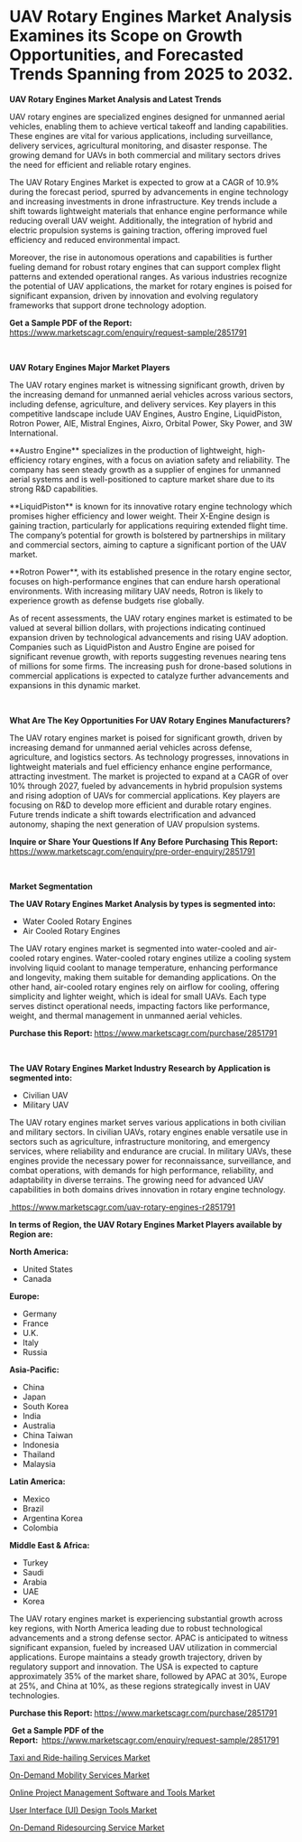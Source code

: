 <p><h1>UAV Rotary Engines Market Analysis Examines its Scope on Growth Opportunities, and Forecasted Trends Spanning from 2025 to 2032.</h1></p><p><strong>UAV Rotary Engines Market Analysis and Latest Trends</strong></p>
<p><p>UAV rotary engines are specialized engines designed for unmanned aerial vehicles, enabling them to achieve vertical takeoff and landing capabilities. These engines are vital for various applications, including surveillance, delivery services, agricultural monitoring, and disaster response. The growing demand for UAVs in both commercial and military sectors drives the need for efficient and reliable rotary engines.</p><p>The UAV Rotary Engines Market is expected to grow at a CAGR of 10.9% during the forecast period, spurred by advancements in engine technology and increasing investments in drone infrastructure. Key trends include a shift towards lightweight materials that enhance engine performance while reducing overall UAV weight. Additionally, the integration of hybrid and electric propulsion systems is gaining traction, offering improved fuel efficiency and reduced environmental impact.</p><p>Moreover, the rise in autonomous operations and capabilities is further fueling demand for robust rotary engines that can support complex flight patterns and extended operational ranges. As various industries recognize the potential of UAV applications, the market for rotary engines is poised for significant expansion, driven by innovation and evolving regulatory frameworks that support drone technology adoption.</p></p>
<p><strong>Get a Sample PDF of the Report:&nbsp;</strong> <a href="https://www.marketscagr.com/enquiry/request-sample/2851791?utm_campaign=2110&utm_medium=2&utm_source=Github&utm_content=ia&utm_term=11032025&utm_id=uav-rotary-engines">https://www.marketscagr.com/enquiry/request-sample/2851791</a></p>
<p>&nbsp;</p>
<p><strong>UAV Rotary Engines Major Market Players</strong></p>
<p><p>The UAV rotary engines market is witnessing significant growth, driven by the increasing demand for unmanned aerial vehicles across various sectors, including defense, agriculture, and delivery services. Key players in this competitive landscape include UAV Engines, Austro Engine, LiquidPiston, Rotron Power, AIE, Mistral Engines, Aixro, Orbital Power, Sky Power, and 3W International.</p><p>**Austro Engine** specializes in the production of lightweight, high-efficiency rotary engines, with a focus on aviation safety and reliability. The company has seen steady growth as a supplier of engines for unmanned aerial systems and is well-positioned to capture market share due to its strong R&D capabilities.</p><p>**LiquidPiston** is known for its innovative rotary engine technology which promises higher efficiency and lower weight. Their X-Engine design is gaining traction, particularly for applications requiring extended flight time. The company’s potential for growth is bolstered by partnerships in military and commercial sectors, aiming to capture a significant portion of the UAV market.</p><p>**Rotron Power**, with its established presence in the rotary engine sector, focuses on high-performance engines that can endure harsh operational environments. With increasing military UAV needs, Rotron is likely to experience growth as defense budgets rise globally.</p><p>As of recent assessments, the UAV rotary engines market is estimated to be valued at several billion dollars, with projections indicating continued expansion driven by technological advancements and rising UAV adoption. Companies such as LiquidPiston and Austro Engine are poised for significant revenue growth, with reports suggesting revenues nearing tens of millions for some firms. The increasing push for drone-based solutions in commercial applications is expected to catalyze further advancements and expansions in this dynamic market.</p></p>
<p>&nbsp;</p>
<p><strong>What Are The Key Opportunities For UAV Rotary Engines Manufacturers?</strong></p>
<p><p>The UAV rotary engines market is poised for significant growth, driven by increasing demand for unmanned aerial vehicles across defense, agriculture, and logistics sectors. As technology progresses, innovations in lightweight materials and fuel efficiency enhance engine performance, attracting investment. The market is projected to expand at a CAGR of over 10% through 2027, fueled by advancements in hybrid propulsion systems and rising adoption of UAVs for commercial applications. Key players are focusing on R&D to develop more efficient and durable rotary engines. Future trends indicate a shift towards electrification and advanced autonomy, shaping the next generation of UAV propulsion systems.</p></p>
<p><strong>Inquire or Share Your Questions If Any Before Purchasing This Report:</strong> <a href="https://www.marketscagr.com/enquiry/pre-order-enquiry/2851791?utm_campaign=2110&utm_medium=2&utm_source=Github&utm_content=ia&utm_term=11032025&utm_id=uav-rotary-engines">https://www.marketscagr.com/enquiry/pre-order-enquiry/2851791</a></p>
<p>&nbsp;</p>
<p><strong>Market Segmentation</strong></p>
<p><strong>The UAV Rotary Engines Market Analysis by types is segmented into:</strong></p>
<p><ul><li>Water Cooled Rotary Engines</li><li>Air Cooled Rotary Engines</li></ul></p>
<p><p>The UAV rotary engines market is segmented into water-cooled and air-cooled rotary engines. Water-cooled rotary engines utilize a cooling system involving liquid coolant to manage temperature, enhancing performance and longevity, making them suitable for demanding applications. On the other hand, air-cooled rotary engines rely on airflow for cooling, offering simplicity and lighter weight, which is ideal for small UAVs. Each type serves distinct operational needs, impacting factors like performance, weight, and thermal management in unmanned aerial vehicles.</p></p>
<p><strong>Purchase this Report:&nbsp;</strong><a href="https://www.marketscagr.com/purchase/2851791?utm_campaign=2110&utm_medium=2&utm_source=Github&utm_content=ia&utm_term=11032025&utm_id=uav-rotary-engines">https://www.marketscagr.com/purchase/2851791</a></p>
<p>&nbsp;</p>
<p><strong>The UAV Rotary Engines Market Industry Research by Application is segmented into:</strong></p>
<p><ul><li>Civilian UAV</li><li>Military UAV</li></ul></p>
<p><p>The UAV rotary engines market serves various applications in both civilian and military sectors. In civilian UAVs, rotary engines enable versatile use in sectors such as agriculture, infrastructure monitoring, and emergency services, where reliability and endurance are crucial. In military UAVs, these engines provide the necessary power for reconnaissance, surveillance, and combat operations, with demands for high performance, reliability, and adaptability in diverse terrains. The growing need for advanced UAV capabilities in both domains drives innovation in rotary engine technology.</p></p>
<p><a href="https://www.marketscagr.com/uav-rotary-engines-r2851791?utm_campaign=2110&utm_medium=2&utm_source=Github&utm_content=ia&utm_term=11032025&utm_id=uav-rotary-engines">&nbsp;https://www.marketscagr.com/uav-rotary-engines-r2851791</a></p>
<p><strong>In terms of Region, the UAV Rotary Engines Market Players available by Region are:</strong></p>
<p>
    <p> <strong> North America: </strong>
        <ul>
            <li>United States</li>
            <li>Canada</li>
        </ul>
        </p> 
    <p> <strong> Europe: </strong>
        <ul>
            <li>Germany</li>
            <li>France</li>
            <li>U.K.</li>
            <li>Italy</li>
            <li>Russia</li>
        </ul>
        </p> 
    <p> <strong> Asia-Pacific: </strong>
        <ul>
            <li>China</li>
            <li>Japan</li>
            <li>South Korea</li>
            <li>India</li>
            <li>Australia</li>
            <li>China Taiwan</li>
            <li>Indonesia</li>
            <li>Thailand</li>
            <li>Malaysia</li>
        </ul>
        </p> 
    <p> <strong> Latin America: </strong>
        <ul>
            <li>Mexico</li>
            <li>Brazil</li>
            <li>Argentina Korea</li>
            <li>Colombia</li>
        </ul>
        </p> 
    <p> <strong> Middle East & Africa: </strong>
        <ul>
            <li>Turkey</li>
            <li>Saudi</li>
            <li>Arabia</li>
            <li>UAE</li>
            <li>Korea</li>
        </ul>
    </p>
    </p>
<p><p>The UAV rotary engines market is experiencing substantial growth across key regions, with North America leading due to robust technological advancements and a strong defense sector. APAC is anticipated to witness significant expansion, fueled by increased UAV utilization in commercial applications. Europe maintains a steady growth trajectory, driven by regulatory support and innovation. The USA is expected to capture approximately 35% of the market share, followed by APAC at 30%, Europe at 25%, and China at 10%, as these regions strategically invest in UAV technologies.</p></p>
<p><strong>Purchase this Report: </strong><a href="https://www.marketscagr.com/purchase/2851791?utm_campaign=2110&utm_medium=2&utm_source=Github&utm_content=ia&utm_term=11032025&utm_id=uav-rotary-engines">https://www.marketscagr.com/purchase/2851791</a></p>
<p>&nbsp;<strong>Get a Sample PDF of the Report:&nbsp;&nbsp;</strong><a href="https://www.marketscagr.com/enquiry/request-sample/2851791?utm_campaign=2110&utm_medium=2&utm_source=Github&utm_content=ia&utm_term=11032025&utm_id=uav-rotary-engines">https://www.marketscagr.com/enquiry/request-sample/2851791</a></p>
<p><strong></strong></p>
<p><p><a href="https://github.com/kevoncesya4j/Market-Research-Report-List-1/blob/main/taxi-and-ride-hailing-services-market.md?utm_campaign=2110&utm_medium=2&utm_source=Github&utm_content=ia&utm_term=11032025&utm_id=uav-rotary-engines">Taxi and Ride-hailing Services Market</a></p><p><a href="https://github.com/rentzszaszjn/Market-Research-Report-List-1/blob/main/on-demand-mobility-services-market.md?utm_campaign=2110&utm_medium=2&utm_source=Github&utm_content=ia&utm_term=11032025&utm_id=uav-rotary-engines">On-Demand Mobility Services Market</a></p><p><a href="https://github.com/perbetpereir/Market-Research-Report-List-1/blob/main/online-project-management-software-and-tools-market.md?utm_campaign=2110&utm_medium=2&utm_source=Github&utm_content=ia&utm_term=11032025&utm_id=uav-rotary-engines">Online Project Management Software and Tools Market</a></p><p><a href="https://github.com/ziringebrur1/Market-Research-Report-List-1/blob/main/user-interface-ui-design-tools-market.md?utm_campaign=2110&utm_medium=2&utm_source=Github&utm_content=ia&utm_term=11032025&utm_id=uav-rotary-engines">User Interface (UI) Design Tools Market</a></p><p><a href="https://github.com/sitarzerpa3d/Market-Research-Report-List-1/blob/main/on-demand-ridesourcing-service-market.md?utm_campaign=2110&utm_medium=2&utm_source=Github&utm_content=ia&utm_term=11032025&utm_id=uav-rotary-engines">On-Demand Ridesourcing Service Market</a></p></p>